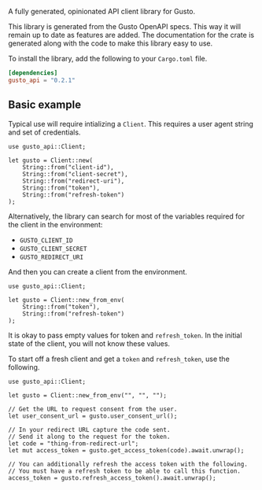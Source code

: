 A fully generated, opinionated API client library for Gusto.

This library is generated from the Gusto OpenAPI
specs. This way it will remain
up to date as features are added. The documentation for the crate is generated
along with the code to make this library easy to use.

To install the library, add the following to your `Cargo.toml` file.

```toml
[dependencies]
gusto_api = "0.2.1"
```

## Basic example

Typical use will require intializing a `Client`. This requires
a user agent string and set of credentials.

```
use gusto_api::Client;

let gusto = Client::new(
    String::from("client-id"),
    String::from("client-secret"),
    String::from("redirect-uri"),
    String::from("token"),
    String::from("refresh-token")
);
```

Alternatively, the library can search for most of the variables required for
the client in the environment:

- `GUSTO_CLIENT_ID`
- `GUSTO_CLIENT_SECRET`
- `GUSTO_REDIRECT_URI`

And then you can create a client from the environment.

```
use gusto_api::Client;

let gusto = Client::new_from_env(
    String::from("token"),
    String::from("refresh-token")
);
```

It is okay to pass empty values for token and `refresh_token`. In
the initial state of the client, you will not know these values.

To start off a fresh client and get a `token` and `refresh_token`, use the following.

```
use gusto_api::Client;

let gusto = Client::new_from_env("", "", "");

// Get the URL to request consent from the user.
let user_consent_url = gusto.user_consent_url();

// In your redirect URL capture the code sent.
// Send it along to the request for the token.
let code = "thing-from-redirect-url";
let mut access_token = gusto.get_access_token(code).await.unwrap();

// You can additionally refresh the access token with the following.
// You must have a refresh token to be able to call this function.
access_token = gusto.refresh_access_token().await.unwrap();
```
